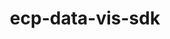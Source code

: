 ---
title: "ecp-data-vis-sdk"
layout: cache
categories: [package, v0.18]
meta: {"versions": ["1.0"], "compilers": ["gcc@=7.5.0"], "oss": ["ubuntu18.04"], "platforms": ["linux"], "targets": ["x86_64"], "stacks": ["data-vis-sdk"], "num_specs": 2, "num_specs_by_stack": {"data-vis-sdk": 2}}
spec_details: [{"hash": "62xoo7xg7zjbr6h34x6vojh3qc5v727j", "compiler": "gcc@=7.5.0", "versions": ["1.0"], "os": "ubuntu18.04", "platform": "linux", "target": "x86_64", "variants": ["+adios2", "+ascent", "+cinema", "~cuda", "+darshan", "+faodel", "+hdf5", "+paraview", "+pnetcdf", "~rocm", "~sensei", "+sz", "+unifyfs", "+veloc", "+visit", "+vtkm", "+zfp"], "stacks": ["data-vis-sdk"], "size": "-", "tarball": "https://binaries.spack.io/releases/v0.18/build_cache/linux-ubuntu18.04-x86_64/gcc-7.5.0/ecp-data-vis-sdk-1.0/linux-ubuntu18.04-x86_64-gcc-7.5.0-ecp-data-vis-sdk-1.0-62xoo7xg7zjbr6h34x6vojh3qc5v727j.spack"}, {"hash": "bybadswq6rhvqruzzpak6xz3snieagtf", "compiler": "gcc@=7.5.0", "versions": ["1.0"], "os": "ubuntu18.04", "platform": "linux", "target": "x86_64", "variants": ["+adios2", "+ascent", "+cinema", "~cuda", "+darshan", "+faodel", "+hdf5", "+paraview", "+pnetcdf", "~rocm", "~sensei", "+sz", "+unifyfs", "+veloc", "+visit", "+vtkm", "+zfp"], "stacks": ["data-vis-sdk"], "size": "-", "tarball": "https://binaries.spack.io/releases/v0.18/build_cache/linux-ubuntu18.04-x86_64/gcc-7.5.0/ecp-data-vis-sdk-1.0/linux-ubuntu18.04-x86_64-gcc-7.5.0-ecp-data-vis-sdk-1.0-bybadswq6rhvqruzzpak6xz3snieagtf.spack"}]
---